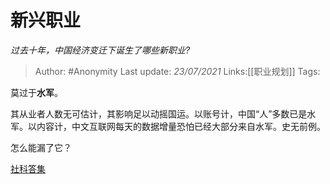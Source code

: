 # 新兴职业
*过去十年，中国经济变迁下诞生了哪些新职业?*

> Author: #Anonymity
> Last update: *23/07/2021*
> Links:[[职业规划]]
> Tags:

莫过于**水军**。

其从业者人数无可估计，其影响足以动摇国运。以账号计，中国“人”多数已是水军。以内容计，中文互联网每天的数据增量恐怕已经大部分来自水军。史无前例。

怎么能漏了它？

[社科答集](https://zhihu.com/collection/304176992)

